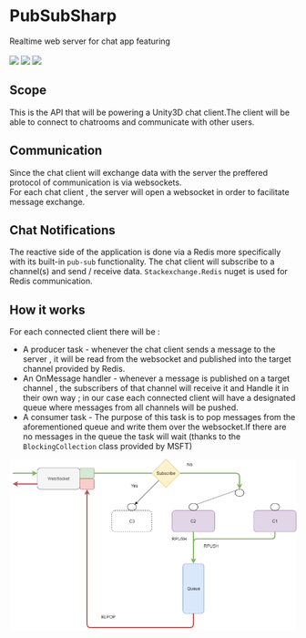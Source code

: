 # PubSubSharp
Realtime web server for chat app featuring<br><br>
![](https://upload.wikimedia.org/wikipedia/commons/thumb/e/ee/.NET_Core_Logo.svg/1200px-.NET_Core_Logo.svg.png=250x250)
![](https://codereviewvideos.com/blog/wp-content/uploads/2017/10/redis-logo.png)
![](https://miro.medium.com/max/1300/1*4BtGcPz3JauG9qsNXzLMXA.gif)

## Scope<Br>

This is the API that will be powering a Unity3D chat client.The client will be able to connect to chatrooms and communicate with other 
users.

## Communication<br>

Since the chat client will exchange data with the server the preffered protocol of communication is via websockets.<br>
For each chat client , the server will open a websocket in order to facilitate message exchange.

## Chat Notifications <br>

The reactive side of the application  is done via  a Redis more specifically with its built-in  `pub-sub` functionality.
The chat client will subscribe to a channel(s) and send / receive data.
`Stackexchange.Redis` nuget is used for Redis communication.

## How it works <br>

For each connected client there will be :
 * A producer task - whenever the chat client sends a message to the server , it will be read from the websocket and published into the target channel provided by Redis.
 * An OnMessage handler - whenever a message is published on a target channel  , the subscribers of that channel  will receive it and Handle it in their own way ; in our case each
                         connected client will have a designated queue where messages from all channels will be pushed.
 * A consumer task - The purpose of this task is to pop messages from the aforementioned queue and write them over the websocket.If there are no messages in the queue
                     the task will wait (thanks to the `BlockingCollection` class provided by MSFT)
                     
![Schema](/Docs/Schema.png)
